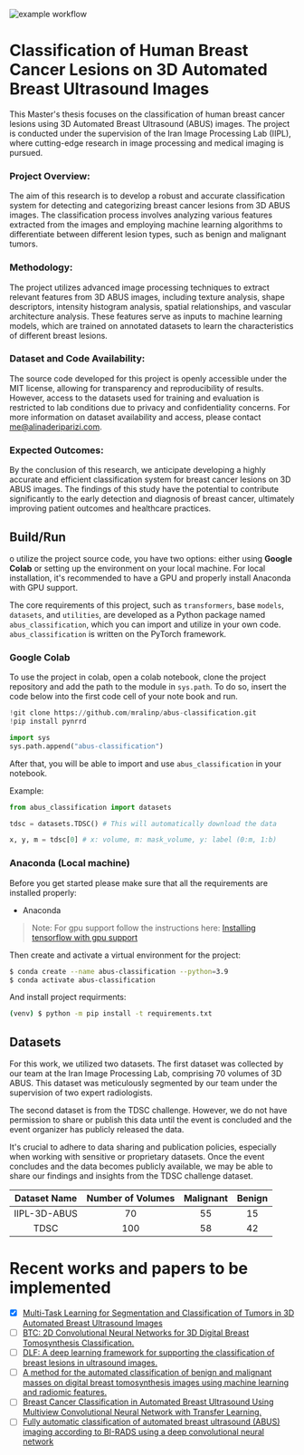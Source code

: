 ![example workflow](https://github.com/mralinp/abus-classification/actions/workflows/pages/pages-build-deployment/badge.svg)
# Classification of Human Breast Cancer Lesions on 3D Automated Breast Ultrasound Images

This Master's thesis focuses on the classification of human breast cancer lesions using 3D Automated Breast Ultrasound (ABUS) images. The project is conducted under the supervision of the Iran Image Processing Lab (IIPL), where cutting-edge research in image processing and medical imaging is pursued.

### Project Overview:
The aim of this research is to develop a robust and accurate classification system for detecting and categorizing breast cancer lesions from 3D ABUS images. The classification process involves analyzing various features extracted from the images and employing machine learning algorithms to differentiate between different lesion types, such as benign and malignant tumors.

### Methodology:
The project utilizes advanced image processing techniques to extract relevant features from 3D ABUS images, including texture analysis, shape descriptors, intensity histogram analysis, spatial relationships, and vascular architecture analysis. These features serve as inputs to machine learning models, which are trained on annotated datasets to learn the characteristics of different breast lesions.

### Dataset and Code Availability:
The source code developed for this project is openly accessible under the MIT license, allowing for transparency and reproducibility of results. However, access to the datasets used for training and evaluation is restricted to lab conditions due to privacy and confidentiality concerns. For more information on dataset availability and access, please contact me@alinaderiparizi.com.

### Expected Outcomes:
By the conclusion of this research, we anticipate developing a highly accurate and efficient classification system for breast cancer lesions on 3D ABUS images. The findings of this study have the potential to contribute significantly to the early detection and diagnosis of breast cancer, ultimately improving patient outcomes and healthcare practices.

## Build/Run

o utilize the project source code, you have two options: either using **Google Colab** or setting up the environment on your local machine. For local installation, it's recommended to have a GPU and properly install Anaconda with GPU support.

The core requirements of this project, such as `transformers`, base `models`, `datasets`, and `utilities`, are developed as a Python package named `abus_classification`, which you can import and utilize in your own code. `abus_classification` is written on the PyTorch framework.

### Google Colab
To use the project in colab, open a colab notebook, clone the project repository and add the path to the module in `sys.path`. To do so, insert the code below into the first code cell of your note book and run.

```python
!git clone https://github.com/mralinp/abus-classification.git
!pip install pynrrd

import sys
sys.path.append("abus-classification")
```
After that, you will be able to import and use `abus_classification` in your notebook.

Example:
```python
from abus_classification import datasets

tdsc = datasets.TDSC() # This will automatically download the data

x, y, m = tdsc[0] # x: volume, m: mask_volume, y: label (0:m, 1:b)
```

### Anaconda (Local machine)

Before you get started please make sure that all the requirements are installed properly:

- Anaconda

> Note: For gpu support follow the instructions here: [Installing tensorflow with gpu support](https://www.tensorflow.org/install/pip)

Then create and activate a virtual environment for the project:

```bash
$ conda create --name abus-classification --python=3.9
$ conda activate abus-classification
```

And install project requirments:
```bash
(venv) $ python -m pip install -t requirements.txt 
```

## Datasets
For this work, we utilized two datasets. The first dataset was collected by our team at the Iran Image Processing Lab, comprising 70 volumes of 3D ABUS. This dataset was meticulously segmented by our team under the supervision of two expert radiologists.

The second dataset is from the TDSC challenge. However, we do not have permission to share or publish this data until the event is concluded and the event organizer has publicly released the data.

It's crucial to adhere to data sharing and publication policies, especially when working with sensitive or proprietary datasets. Once the event concludes and the data becomes publicly available, we may be able to share our findings and insights from the TDSC challenge dataset.

| Dataset Name | Number of Volumes | Malignant | Benign |
|:------------:|:-----------------:|:---------:|:------:|
| IIPL-3D-ABUS |        70         |    55     |   15   |
|     TDSC     |        100        |    58     |   42   |  

# Recent works and papers to be implemented
- [x] [Multi-Task Learning for Segmentation and Classification of Tumors in 3D Automated Breast Ultrasound Images](https://drive.google.com/file/d/1ONcpYI0-VXYNkmmtPxh-CVP1bsN-UgM3/view)
- [ ] [BTC: 2D Convolutional Neural Networks for 3D Digital Breast Tomosynthesis Classification.](https://arxiv.org/pdf/2002.12314.pdf)
- [ ] [DLF: A deep learning framework for supporting the classification of breast lesions in ultrasound images.](https://pubmed.ncbi.nlm.nih.gov/28753132/)
- [ ] [A method for the automated classification of benign and malignant masses on digital breast tomosynthesis images using machine learning and radiomic features.](https://pubmed.ncbi.nlm.nih.gov/31686300/)
- [ ] [Breast Cancer Classification in Automated Breast Ultrasound Using Multiview Convolutional Neural Network with Transfer Learning.](https://pubmed.ncbi.nlm.nih.gov/32059918/)
- [ ] [Fully automatic classification of automated breast ultrasound (ABUS) imaging according to BI-RADS using a deep convolutional neural network](https://pubmed.ncbi.nlm.nih.gov/35147776/)
